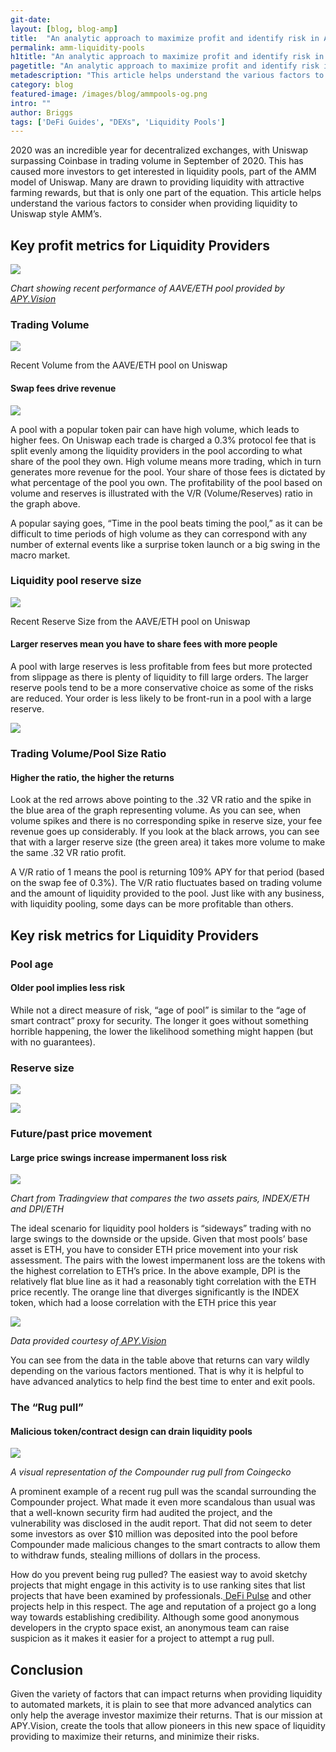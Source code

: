 ```yaml
---
git-date:
layout: [blog, blog-amp]
title:  "An analytic approach to maximize profit and identify risk in AMM liquidity pools"
permalink: amm-liquidity-pools
h1title: "An analytic approach to maximize profit and identify risk in AMM liquidity pools"
pagetitle: "An analytic approach to maximize profit and identify risk in AMM liquidity pools"
metadescription: "This article helps understand the various factors to consider when providing liquidity to Uniswap style AMM’s"
category: blog
featured-image: /images/blog/ammpools-og.png
intro: ""
author: Briggs
tags: ['DeFi Guides', "DEXs", 'Liquidity Pools']
---
```


2020 was an incredible year for decentralized exchanges, with Uniswap surpassing Coinbase in trading volume in September of 2020. This has caused more investors to get interested in liquidity pools, part of the AMM model of Uniswap. Many are drawn to providing liquidity with attractive farming rewards, but that is only one part of the equation. This article helps understand the various factors to consider when providing liquidity to Uniswap style AMM’s.


## Key profit metrics for Liquidity Providers


![](/images/blog/amm-liquidity-pools/image1.webp)


_Chart showing recent performance of AAVE/ETH pool provided by[ APY.Vision](https://apy.vision/#)_


### Trading Volume


![](/images/blog/amm-liquidity-pools/image2.webp)

Recent Volume from the AAVE/ETH pool on Uniswap


#### Swap fees drive revenue

![](/images/blog/amm-liquidity-pools/image3.webp)

A pool with a popular token pair can have high volume, which leads to higher fees. On Uniswap each trade is charged a 0.3% protocol fee that is split evenly among the liquidity providers in the pool according to what share of the pool they own. High volume means more trading, which in turn generates more revenue for the pool. Your share of those fees is dictated by what percentage of the pool you own. The profitability of the pool based on volume and reserves is illustrated with the V/R (Volume/Reserves) ratio in the graph above.

A popular saying goes, “Time in the pool beats timing the pool,” as it can be difficult to time periods of high volume as they can correspond with any number of external events like a surprise token launch or a big swing in the macro market.


### Liquidity pool reserve size

![](/images/blog/amm-liquidity-pools/image4.webp)

Recent Reserve Size from the AAVE/ETH pool on Uniswap


#### Larger reserves mean you have to share fees with more people

A pool with large reserves is less profitable from fees but more protected from slippage as there is plenty of liquidity to fill large orders. The larger reserve pools tend to be a more conservative choice as some of the risks are reduced. Your order is less likely to be front-run in a pool with a large reserve.

![](/images/blog/amm-liquidity-pools/image5.webp)



### Trading Volume/Pool Size Ratio


#### Higher the ratio, the higher the returns

Look at the red arrows above pointing to the .32 VR ratio and the spike in the blue area of the graph representing volume. As you can see, when volume spikes and there is no corresponding spike in reserve size, your fee revenue goes up considerably. If you look at the black arrows, you can see that with a larger reserve size (the green area) it takes more volume to make the same .32 VR ratio profit.

A V/R ratio of 1 means the pool is returning 109% APY for that period (based on the swap fee of 0.3%). The V/R ratio fluctuates based on trading volume and the amount of liquidity provided to the pool. Just like with any business, with liquidity pooling, some days can be more profitable than others.

## Key risk metrics for Liquidity Providers


### Pool age


#### Older pool implies less risk

While not a direct measure of risk, “age of pool” is similar to the “age of smart contract” proxy for security. The longer it goes without something horrible happening, the lower the likelihood something might happen (but with no guarantees).


### Reserve size


![](/images/blog/amm-liquidity-pools/image6.webp)

![](/images/blog/amm-liquidity-pools/image7.webp)



### Future/past price movement


#### Large price swings increase impermanent loss risk

![](/images/blog/amm-liquidity-pools/image8.webp)


_Chart from Tradingview that compares the two assets pairs, INDEX/ETH and DPI/ETH_

The ideal scenario for liquidity pool holders is “sideways” trading with no large swings to the downside or the upside. Given that most pools’ base asset is ETH, you have to consider ETH price movement into your risk assessment. The pairs with the lowest impermanent loss are the tokens with the highest correlation to ETH’s price. In the above example, DPI is the relatively flat blue line as it had a reasonably tight correlation with the ETH price recently. The orange line that diverges significantly is the INDEX token, which had a loose correlation with the ETH price this year


![](/images/blog/amm-liquidity-pools/image9.webp)

_Data provided courtesy of[ APY.Vision](https://apy.vision/#)_

You can see from the data in the table above that returns can vary wildly depending on the various factors mentioned. That is why it is helpful to have advanced analytics to help find the best time to enter and exit pools.


### The “Rug pull”


#### Malicious token/contract design can drain liquidity pools

![](/images/blog/amm-liquidity-pools/image10.webp)

_A visual representation of the Compounder rug pull from Coingecko_

A prominent example of a recent rug pull was the scandal surrounding the Compounder project. What made it even more scandalous than usual was that a well-known security firm had audited the project, and the vulnerability was disclosed in the audit report. That did not seem to deter some investors as over $10 million was deposited into the pool before Compounder made malicious changes to the smart contracts to allow them to withdraw funds, stealing millions of dollars in the process.

How do you prevent being rug pulled? The easiest way to avoid sketchy projects that might engage in this activity is to use ranking sites that list projects that have been examined by professionals.[ DeFi Pulse](https://defipulse.com/) and other projects help in this respect. The age and reputation of a project go a long way towards establishing credibility. Although some good anonymous developers in the crypto space exist, an anonymous team can raise suspicion as it makes it easier for a project to attempt a rug pull.


## Conclusion

Given the variety of factors that can impact returns when providing liquidity to automated markets, it is plain to see that more advanced analytics can only help the average investor maximize their returns. That is our mission at APY.Vision, create the tools that allow pioneers in this new space of liquidity providing to maximize their returns, and minimize their risks.
